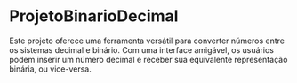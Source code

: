 # ProjetoBinarioDecimal
Este projeto oferece uma ferramenta versátil para converter números entre os sistemas decimal e binário. Com uma interface amigável, os usuários podem inserir um número decimal e receber sua equivalente representação binária, ou vice-versa.

